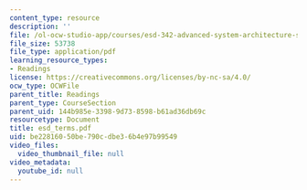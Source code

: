 ```yaml
---
content_type: resource
description: ''
file: /ol-ocw-studio-app/courses/esd-342-advanced-system-architecture-spring-2006/be22816050be790cdbe36b4e97b99549_esd_terms.pdf
file_size: 53738
file_type: application/pdf
learning_resource_types:
- Readings
license: https://creativecommons.org/licenses/by-nc-sa/4.0/
ocw_type: OCWFile
parent_title: Readings
parent_type: CourseSection
parent_uid: 144b985e-3398-9d73-8598-b61ad36db69c
resourcetype: Document
title: esd_terms.pdf
uid: be228160-50be-790c-dbe3-6b4e97b99549
video_files:
  video_thumbnail_file: null
video_metadata:
  youtube_id: null
---
```

